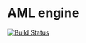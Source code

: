 # AML engine

[![Build Status](https://travis-ci.org/alfagen/aml-engine.svg?branch=master)](https://travis-ci.org/alfagen/aml-engine)
